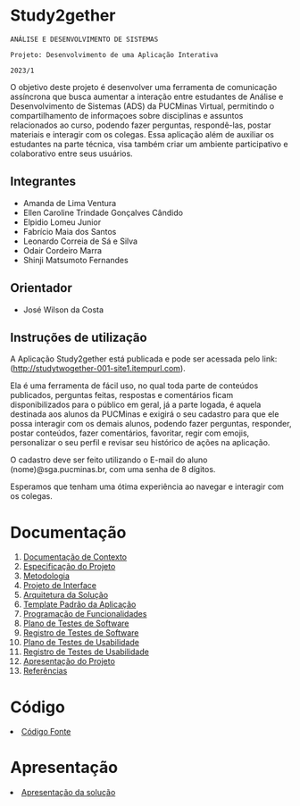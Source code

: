 # Study2gether

`ANÁLISE E DESENVOLVIMENTO DE SISTEMAS`

`Projeto: Desenvolvimento de uma Aplicação Interativa`

`2023/1`

O objetivo deste projeto é desenvolver uma ferramenta de comunicação assíncrona que busca aumentar a interação entre estudantes de Análise e Desenvolvimento de Sistemas (ADS) da PUCMinas Virtual, permitindo o compartilhamento de informaçoes sobre disciplinas e assuntos relacionados ao curso, podendo fazer perguntas, respondê-las, postar materiais e interagir com os colegas. Essa aplicação além de auxiliar os estudantes na parte técnica, visa também criar um ambiente participativo e colaborativo entre seus usuários.


## Integrantes

* Amanda de Lima Ventura
* Ellen Caroline Trindade Gonçalves Cândido
* Elpidio Lomeu Junior
* Fabrício Maia dos Santos
* Leonardo Correia de Sá e Silva
* Odair Cordeiro Marra
* Shinji Matsumoto Fernandes

## Orientador

* José Wilson da Costa

## Instruções de utilização

A Aplicação Study2gether está publicada e pode ser acessada pelo link: (http://studytwogether-001-site1.itempurl.com).

Ela é uma ferramenta de fácil uso, no qual toda parte de conteúdos publicados, perguntas feitas, respostas e comentários ficam disponibilizados para o público em geral, já a parte logada, é aquela destinada aos alunos da PUCMinas e exigirá o seu cadastro para que ele possa interagir com os demais alunos, podendo fazer perguntas, responder, postar conteúdos, fazer comentários, favoritar, regir com emojis, personalizar o seu perfil e revisar seu histórico de ações na aplicação. 

O cadastro deve ser feito utilizando o E-mail do aluno (nome)@sga.pucminas.br, com uma senha de 8 dígitos.

Esperamos que tenham uma ótima experiência ao navegar e interagir com os colegas.

# Documentação

<ol>
<li><a href="docs/01-Documentação de Contexto.md"> Documentação de Contexto</a></li>
<li><a href="docs/02-Especificação do Projeto.md"> Especificação do Projeto</a></li>
<li><a href="docs/03-Metodologia.md"> Metodologia</a></li>
<li><a href="docs/04-Projeto de Interface.md"> Projeto de Interface</a></li>
<li><a href="docs/05-Arquitetura da Solução.md"> Arquitetura da Solução</a></li>
<li><a href="docs/06-Template Padrão da Aplicação.md"> Template Padrão da Aplicação</a></li>
<li><a href="docs/07-Programação de Funcionalidades.md"> Programação de Funcionalidades</a></li>
<li><a href="docs/08-Plano de Testes de Software.md"> Plano de Testes de Software</a></li>
<li><a href="docs/09-Registro de Testes de Software.md"> Registro de Testes de Software</a></li>
<li><a href="docs/10-Plano de Testes de Usabilidade.md"> Plano de Testes de Usabilidade</a></li>
<li><a href="docs/11-Registro de Testes de Usabilidade.md"> Registro de Testes de Usabilidade</a></li>
<li><a href="docs/12-Apresentação do Projeto.md"> Apresentação do Projeto</a></li>
<li><a href="docs/13-Referências.md"> Referências</a></li>
</ol>

# Código

<li><a href="/src/Study2gether/Study2gether"> Código Fonte</a></li>

# Apresentação

<li><a href="presentation/README.md"> Apresentação da solução</a></li>
